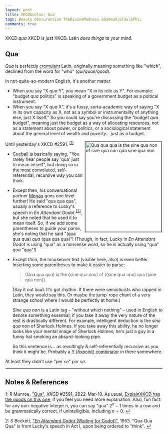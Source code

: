 ```yaml
---
layout: post
title: XKCD&colon; Qua
tags: Beauty Obscurantism TheDivineMadness &Gammad;&Tau;&Phi;
comments: true
---
```


XKCD _qua_ XKCD is just XKCD.  Latin _does things_ to your mind.  

## Qua  

_Qua_ is perfectly [cromulent](https://en.wikipedia.org/wiki/Lisa_the_Iconoclast#Embiggen_and_cromulent) Latin, originally meaning something like "which", declined from the word for "who" (_qui/quae/quod_).  

In not-quite-so-modern English, it's another matter.  
- When you say "X _qua_ Y", you mean "X in its role as Y".  For example: "budget _qua_
  politics" is speaking of a government budget as a poltical instrument.  
- When you say "X _qua_ X", it's a fussy, sorta-academic way of saying "X in its own
  capacity as X, not as a symbol or instrumentality of anything else, just X itself."  So
  you could say you're discussing the "budget _qua_ budget", meaning just the budget as a
  way of allocating resources, not as a statement about power, or politics, or a
  sociological statement about the general level of wealth and poverty&hellip; _just_ as a budget.  

<a href="https://xkcd.com/2591/"><img src="{{ site.baseurl }}/images/2022-03-11-qua-XKCD.png" width="244" height="287" alt="Qua qua qua is the sine qua non of sine qua non qua sine qua non" title="Qua qua qua is the sine qua non of sine qua non qua sine qua non" style="float: right; margin: 3px 3px 3px 3px; border: 1px solid #000000;"></a>
Until yesterday's XKCD \#2591. <sup id="fn1a">[[1]](#fn1)</sup>

- [Cueball](https://www.explainxkcd.com/wiki/index.php/Cueball) is basically saying, "You
  rarely hear people say 'qua' just to mean intself", but
  doing so in the most convoluted, self-referential, recursive way you can think.  
- Except then, his conversational partner [Megan](https://www.explainxkcd.com/wiki/index.php/Megan)
  goes one level further!  He said "qua qua qua",
  usually a reference to Lucky's speech in _En Attendant Godot_ <sup id="fn2a">[[2]](#fn2)</sup>,
  but she noted that he used it to mean itself.  So, if we add some parentheses to guide
  your parse, she's noting that he said "(qua qua qua) _qua_ (qua qua qua)"!
  (Though, in fact, Lucky in _En Attendant Godot_ is using "qua" as a nonsense
  word, so he is actually using "qua" _qua_ "qua"!)  
- Except _then_, the mouseover text (visible here, also) is even better.  Inserting some
  parentheses to make it easier to parse:  

  > (Qua qua qua) is the (sine qua non) of ((sine qua non) qua (sine qua non)).  

  (Say it out loud.  It's got rhythm.  If there were semioticists who rapped in Latin,
  they would say this.  Or maybe the jump-rope chant of a very strange school where I
  would be perfectly at home.)  

  _Sine qua non_ is a Latin tag &ndash; "without which nothing" &ndash; used in English to
  denote something essential; if you take it away the very nature of the rest is
  drastically different.  For example, intelligent deduction is the _sine qua non_ of
  Sherlock Holmes.  If you take away this ability, he no longer looks like your mental
  image of Sherlock Holmes; he's just a guy in a funny hat smoking an absurd-looking
  pipe.  

  So this sentence is&hellip; as revoltingly &amp; self-referentially recursive as you think it might be.  Probably a [Y (fixpoint) combinator](https://en.wikipedia.org/wiki/Fixed-point_combinator) in there somewhere.  
  
At least they didn't use "per se" _per se_.  

---

## Notes &amp; References  

<!--
<sup id="fn1a">[[1]](#fn1)</sup>

<a id="fn1">1</a>: ***, ["***"](***), *** [↩](#fn1a)  

<a href="{{ site.baseurl }}/images/***">
  <img src="{{ site.baseurl }}/images/***" width="400" height="***" alt="***" title="***" style="float: right; margin: 3px 3px 3px 3px; border: 1px solid #000000;">
</a>

<iframe width="400" height="224" src="***" allow="accelerometer; encrypted-media; gyroscope; picture-in-picture" allowfullscreen style="float: right; margin: 3px 3px 3px 3px; border: 1px solid #000000;"></iframe>
-->

<a id="fn1">1</a>: R Munroe, ["Qua"](https://xkcd.com/2591/), _XKCD_ \#2591, 2022-Mar-10. As usual, [ExplainXKCD has the goods on this one,](https://www.explainxkcd.com/wiki/index.php/2591:_Qua) if you feel you need more explanation.  Also, fun fact: for any non-negative integer $n$, you can say "qua" $2^n - 1$ times in a row and be grammatically correct, if unintelligible.  Including $n = 0$. [↩](#fn1a)  

<a id="fn2">2</a>: S Beckett, ["_En Attendant Godot_ (Waiting for Godot)"](https://en.wikipedia.org/wiki/Waiting_for_Godot), 1953. "Qua Qua Qua" is from Lucky's speech in Act I, upon being ordered to "think". [↩](#fn2a)  
